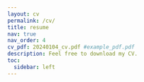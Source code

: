 ```yaml
---
layout: cv
permalink: /cv/
title: resume
nav: true
nav_order: 4
cv_pdf: 20240104_cv.pdf #example_pdf.pdf
description: Feel free to download my CV.
toc:
  sidebar: left
---
```

